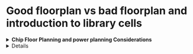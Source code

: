 # Good floorplan vs bad floorplan and introduction to library cells


<details>
<summary><strong>Chip Floor Planning and power planning  Considerations</strong></summary>
<br>

<details>
<summary><strong> Floor Planning</strong></summary>
<br>
  
- Steps for floor plan

<details>
<summary><strong>1. Utilization Factor and Aspect Ratio</strong></summary>
<br>

- We start the floor plan by defining the height and width of the core and die.

  ![Core and Die Dimensions](https://github.com/navi2311/DIGITAL-VLSI-SOC-DESIGN-AND-PLANNING/assets/134842758/ff8d5f5c-7d2d-4e6c-90b2-68be3d7a6690)

- Here's a simple example to understand the floor planning:
  - A simple netlist with 2 flip-flops and 2 gates.

  ![Simple Netlist Example](https://github.com/navi2311/DIGITAL-VLSI-SOC-DESIGN-AND-PLANNING/assets/134842758/aacdf7d4-4d68-405a-a5bf-be3217566d0f)

- When defining core dimensions, we focus on the components' dimensions and initially ignore wiring.
- Using information from standard library cells, we obtain the length and width of each component required for the netlist, which we use to convert into physical dimensions (e.g., boxes like squares or rectangles).

  ![Component Dimensions](https://github.com/navi2311/DIGITAL-VLSI-SOC-DESIGN-AND-PLANNING/assets/134842758/4d78174c-13d7-4882-ab33-6dff43f7e0b1)

- We then remove the wires and club the components into a single plate.

  ![Clubbed Components](https://github.com/navi2311/DIGITAL-VLSI-SOC-DESIGN-AND-PLANNING/assets/134842758/a60194d7-f2f8-4896-bb01-488319815af1)

- From the above example, we can see that the area occupied by the netlist in the core is 4 sq units.

  ![Netlist Area](https://github.com/navi2311/DIGITAL-VLSI-SOC-DESIGN-AND-PLANNING/assets/134842758/8b381097-e2c2-4549-8cee-d1bf191dc3ec)

- The `Utilization Factor` indicates how much of the core area the netlist occupies. If utilization is 1, it means no space is left on the core, which implies that we cannot add any extra cells later. Therefore, we usually aim for 50 to 60 percent utilization.

  ![Utilization Example](https://github.com/navi2311/DIGITAL-VLSI-SOC-DESIGN-AND-PLANNING/assets/134842758/a60bb9d3-d71c-44e4-afb5-887143f77dfa)

- The `Aspect Ratio` is calculated as height/width of the core; which helps us understand the shape of the chip.

  ![Aspect Ratio Example](https://github.com/navi2311/DIGITAL-VLSI-SOC-DESIGN-AND-PLANNING/assets/134842758/5a313682-9294-404c-a98b-597386d7ca45)

**Note:**
1. If the chip area is 2 * 2 sq units:
   * Utilization is 1, aspect ratio is 1.
2. If the chip area is 4 * 2 sq units:
   * Utilization is 0.5 (which means 50% area is left), and aspect ratio is 0.5 (rectangle).

</details> <!-- Utilization Factor and Aspect Ratio -->

<details>
<summary><strong>2. Concept of Pre-placed Cells</strong></summary>
<br>

- Pre-placed cells are components with fixed positions on the chip. These typically include IP blocks, memory arrays, and other large functional blocks that have predefined physical dimensions and connectivity requirements.
- They are implemented once and used multiple times on the chip.
- The placement of these cells is crucial as it influences the overall layout of the chip, impacting power distribution, signal integrity, and routing congestion.
- During the floor planning stage, these cells must be strategically placed to optimize chip performance and manufacturability. Considerations for placing pre-placed cells include access to power and ground lines, proximity to related cells, and minimizing critical path delays.
- Effective placement of pre-placed cells helps in achieving optimal routing and can significantly reduce the likelihood of design iterations due to placement and routing issues.

  ![Pre-placed Cells Placement](https://github.com/navi2311/DIGITAL-VLSI-SOC-DESIGN-AND-PLANNING/assets/134842758/f94175e4-1bdd-4d94-8409-e7f843837755)
- Based on specific requirements, these cells will be placed near inputs or outputs depending on how the IP block is needed in the specifications.

  ![Input Output Placement](https://github.com/navi2311/DIGITAL-VLSI-SOC-DESIGN-AND-PLANNING/assets/134842758/06751ffe-3943-4259-a33b-6f5e4f4b84c3)

</details> <!-- Concept of Pre-placed Cells -->

<details>
<summary><strong>3. Surround Pre-placed Cells with Decoupling Capacitors</strong></summary>
<br>

- Decoupling capacitors stabilize voltage levels and filter noise during high-frequency switching operations.
- Every gate has a small capacitance which needs some amount of voltage (noise margin - voltage needed to get stable 1) to change logic from 0 to 1 for that particular gate.

  ![Gate Capacitance](https://github.com/navi2311/DIGITAL-VLSI-SOC-DESIGN-AND-PLANNING/assets/134842758/e317d9e9-996e-47f3-87b7-5216db38be63)
  ![Detailed Gate Diagram](https://github.com/navi2311/DIGITAL-VLSI-SOC-DESIGN-AND-PLANNING/assets/134842758/313f2a2a-da43-4937-9ffb-d6e4b034e7fa)

- Usually, power supplies are far from the circuits, causing some voltage drop by the time current reaches the circuits. This voltage may not have enough current to drive logic from 0 to 1.
  
- So we use a decoupling capacitor placed near the digital circuit that has enough charge to support the switching voltage required by that particular circuit.

  ![Decoupling Capacitor Placement](https://github.com/navi2311/DIGITAL-VLSI-SOC-DESIGN-AND-PLANNING/assets/134842758/bdbf9909-b140-4654-9c67-8ff5ba6e9d2a)
  ![Capacitor Function Detail](https://github.com/navi2311/DIGITAL-VLSI-SOC-DESIGN-AND-PLANNING/assets/134842758/ef8ffafb-39ea-4206-88e3-ab876b7c874b)

- Whenever switching happens for any particular block, these decoupling capacitors provide enough voltage required to drive logic from 0 to 1.

</details> <!-- Surround Pre-placed Cells with Decoupling Capacitors -->

</details> <!-- Floor Planning -->
<summary><strong>Power Planning</strong></summary>
<br>



Power planning is  to ensure that every component on the chip receives stable and clean power without any voltage drop. Here's how a typical power planning layout might look:

-  The layout uses a grid of power (Vdd) and ground (Vss) lines(horizontal and vertical) that intersect across the chip to provide every component with access to power. This setup minimizes voltage drops and power losses.

  <img width="775" alt="image" src="https://github.com/navi2311/DIGITAL-VLSI-SOC-DESIGN-AND-PLANNING/assets/134842758/364a95da-a03d-4c95-8174-7b9758cfec8a">


-  IP blocks and  logic circuits are strategically located within this grid to optimize power delivery and minimize latency in power access.







</details> <!-- Power Planning -->



</details> <!-- Chip Floor Planning Considerations -->
<details>

